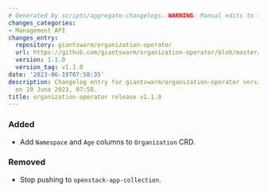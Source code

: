 ```yaml
---
# Generated by scripts/aggregate-changelogs. WARNING: Manual edits to this files will be overwritten.
changes_categories:
- Management API
changes_entry:
  repository: giantswarm/organization-operator
  url: https://github.com/giantswarm/organization-operator/blob/master/CHANGELOG.md#110---2023-06-19
  version: 1.1.0
  version_tag: v1.1.0
date: '2023-06-19T07:58:35'
description: Changelog entry for giantswarm/organization-operator version 1.1.0, published
  on 19 June 2023, 07:58.
title: organization-operator release v1.1.0
---
```


### Added
- Add `Namespace` and `Age` columns to `Organization` CRD.
### Removed
- Stop pushing to `openstack-app-collection`.
